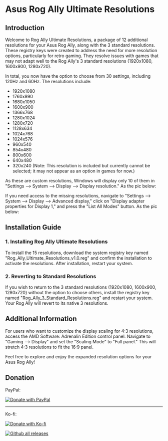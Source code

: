 # Asus Rog Ally Ultimate Resolutions

## Introduction

Welcome to Rog Ally Ultimate Resolutions, a package of 12 additional resolutions for your Asus Rog Ally, along with the 3 standard resolutions. These registry keys were created to address the need for more resolution options, particularly for retro gaming. They resolve issues with games that may not adapt well to the Rog Ally's 3 standard resolutions (1920x1080, 1600x900, 1280x720).

In total, you now have the option to choose from 30 settings, including 120Hz and 60Hz. The resolutions include:

- 1920x1080
- 1760x990
- 1680x1050
- 1600x900
- 1366x768
- 1280x1024
- 1280x720
- 1128x634
- 1024x768
- 1024x576
- 960x540
- 854x480
- 800x600
- 640x480
- 320x240 (Note: This resolution is included but currently cannot be selected; it may not appear as an option in games for now.)

As these are custom resolutions, Windows will display only 10 of them in "Settings --> System --> Display --> Display resolution." As the pic below:



If you need access to the missing resolutions, navigate to "Settings --> System --> Display --> Advanced display," click on "Display adapter properties for Display 1," and press the "List All Modes" button. As the pic below:



## Installation Guide

### 1. Installing Rog Ally Ultimate Resolutions

To install the 15 resolutions, download the system registry key named "Rog_Ally_Ultimate_Resolutions_v1.0.reg" and confirm the installation to activate the resolutions. After installation, restart your system.

### 2. Reverting to Standard Resolutions

If you wish to return to the 3 standard resolutions (1920x1080, 1600x900, 1280x720) without the option to choose others, install the registry key named "Rog_Ally_3_Standard_Resolutions.reg" and restart your system. Your Rog Ally will revert to its native 3 resolutions.

## Additional Information

For users who want to customize the display scaling for 4:3 resolutions, access the AMD Software: Adrenalin Edition control panel. Navigate to "Gaming --> Display" and set the "Scaling Mode" to "Full panel." This will stretch 4:3 resolutions to fit the 16:9 panel.

Feel free to explore and enjoy the expanded resolution options for your Asus Rog Ally!

## Donation

PayPal:
 
[![Donate with PayPal](https://www.paypalobjects.com/en_US/i/btn/btn_donateCC_LG.gif)](https://www.paypal.com/paypalme/CrisDonate)

------------------------------------------------------------------------------

Ko-fi:
 
[![Donate with Ko-fi](https://www.ko-fi.com/img/githubbutton_sm.svg)](https://ko-fi.com/special_niewbie)

[![Github all releases](https://img.shields.io/github/downloads/Special-Niewbie/Asus-Rog-Ally-Ultimate-Resolutions/total.svg)](https://github.com/Special-Niewbie/Asus-Rog-Ally-Ultimate-Resolutions/releases)
